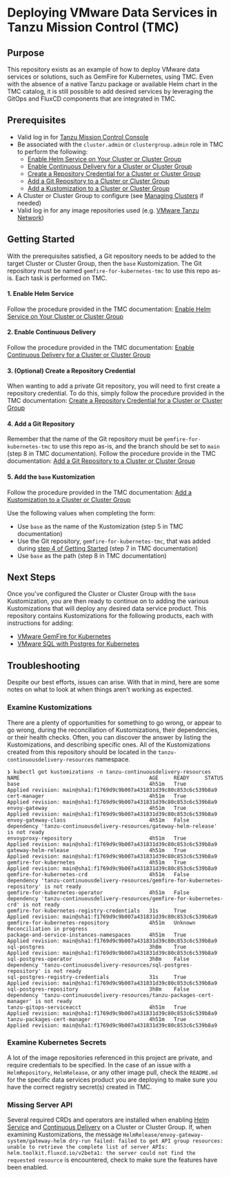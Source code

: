 # Deploying VMware Data Services in Tanzu Mission Control (TMC)

## Purpose
This repository exists as an example of how to deploy VMware data services or solutions, such as GemFire for Kubernetes, using TMC. Even with the absence of a native Tanzu package or available Helm chart in the TMC catalog, it is still possible to add desired services by leveraging the GitOps and FluxCD components that are integrated in TMC.

## Prerequisites
* Valid log in for [Tanzu Mission Control Console](https://docs.vmware.com/en/VMware-Tanzu-Mission-Control/services/tanzumc-using/GUID-855A8998-E19A-46AC-A833-12C347486EF7.html)
* Be associated with the `cluster.admin` or `clustergroup.admin` role in TMC to perform the following:
    * [Enable Helm Service on Your Cluster or Cluster Group](https://docs.vmware.com/en/VMware-Tanzu-Mission-Control/services/tanzumc-using/GUID-0927CDC8-A5C1-4FAE-9A7C-8A5D62FDF8D8.html)
    * [Enable Continuous Delivery for a Cluster or Cluster Group](https://docs.vmware.com/en/VMware-Tanzu-Mission-Control/services/tanzumc-using/GUID-AB0A6CCE-1CA4-4BDC-B22E-BFE2E2BD8D7F.html)
    * [Create a Repository Credential for a Cluster or Cluster Group](https://docs.vmware.com/en/VMware-Tanzu-Mission-Control/services/tanzumc-using/GUID-657661A2-B26E-412A-9A46-7467A44A075A.html)
    * [Add a Git Repository to a Cluster or Cluster Group](https://docs.vmware.com/en/VMware-Tanzu-Mission-Control/services/tanzumc-using/GUID-26C2D2F3-0E5C-4E56-B875-B7FB003267E4.html)
    * [Add a Kustomization to a Cluster or Cluster Group](https://docs.vmware.com/en/VMware-Tanzu-Mission-Control/services/tanzumc-using/GUID-99916A6D-5DAF-4A26-88C7-28662F847F2F.html)
* A Cluster or Cluster Group to configure (see [Managing Clusters](https://docs.vmware.com/en/VMware-Tanzu-Mission-Control/services/tanzumc-using/GUID-D8623CB6-D821-4837-A73A-6163BC4132A4.html) if needed)
* Valid log in for any image repositories used (e.g. [VMware Tanzu Network](https://network.tanzu.vmware.com/))

## Getting Started
With the prerequisites satisfied, a Git repository needs to be added to the target Cluster or Cluster Group, then the `base` Kustomization. The Git repository must be named `gemfire-for-kubernetes-tmc` to use this repo as-is. Each task is performed on TMC.

#### 1. Enable Helm Service
Follow the procedure provided in the TMC documentation: [Enable Helm Service on Your Cluster or Cluster Group](https://docs.vmware.com/en/VMware-Tanzu-Mission-Control/services/tanzumc-using/GUID-0927CDC8-A5C1-4FAE-9A7C-8A5D62FDF8D8.html)

#### 2. Enable Continuous Delivery
Follow the procedure provided in the TMC documentation: [Enable Continuous Delivery for a Cluster or Cluster Group](https://docs.vmware.com/en/VMware-Tanzu-Mission-Control/services/tanzumc-using/GUID-AB0A6CCE-1CA4-4BDC-B22E-BFE2E2BD8D7F.html)

#### 3. (Optional) Create a Repository Credential
When wanting to add a private Git repository, you will need to first create a repository credential. To do this, simply follow the procedure provided in the TMC documentation: [Create a Repository Credential for a Cluster or Cluster Group](https://docs.vmware.com/en/VMware-Tanzu-Mission-Control/services/tanzumc-using/GUID-657661A2-B26E-412A-9A46-7467A44A075A.html)

#### 4. Add a Git Repository
Remember that the name of the Git repository must be `gemfire-for-kubernetes-tmc` to use this repo as-is, and the branch should be set to `main` (step 8 in TMC documentation). Follow the procedure provide in the TMC documentation: [Add a Git Repository to a Cluster or Cluster Group](https://docs.vmware.com/en/VMware-Tanzu-Mission-Control/services/tanzumc-using/GUID-26C2D2F3-0E5C-4E56-B875-B7FB003267E4.html)

#### 5. Add the `base` Kustomization
Follow the procedure provided in the TMC documentation: [Add a Kustomization to a Cluster or Cluster Group
](https://docs.vmware.com/en/VMware-Tanzu-Mission-Control/services/tanzumc-using/GUID-99916A6D-5DAF-4A26-88C7-28662F847F2F.html)

Use the following values when completing the form:
* Use `base` as the name of the Kustomization (step 5 in TMC documentation)
* Use the Git repository, `gemfire-for-kubernetes-tmc`, that was added during [step 4 of Getting Started](#4-add-a-git-repository) (step 7 in TMC documentation)
* Use `base` as the path (step 8 in TMC documentation)


## Next Steps
Once you've configured the Cluster or Cluster Group with the `base` Kustomization, you are then ready to continue on to adding the various Kustomizations that will deploy any desired data service product. This repository contains Kustomizations for the following products, each with instructions for adding:

* [VMware GemFire for Kubernetes](gemfire-for-kubernetes/README.md)
* [VMware SQL with Postgres for Kubernetes](sql-postgres/README.md)

## Troubleshooting
Despite our best efforts, issues can arise. With that in mind, here are some notes on what to look at when things aren't working as expected.

### Examine Kustomizations
There are a plenty of opportunities for something to go wrong, or appear to go wrong, during the reconciliation of Kustomizations, their dependencies, or their health checks. Often, you can discover the answer by listing the Kustomizations, and describing specific ones. All of the Kustomizations created from this repository should be located in the `tanzu-continuousdelivery-resources` namespace.

```
❯ kubectl get kustomizations -n tanzu-continuousdelivery-resources
NAME                                          AGE     READY     STATUS
base                                          4h51m   True      Applied revision: main@sha1:f1769d9c9b007a431831d39c80c853c6c539b8a9
cert-manager                                  4h51m   True      Applied revision: main@sha1:f1769d9c9b007a431831d39c80c853c6c539b8a9
envoy-gateway                                 4h51m   True      Applied revision: main@sha1:f1769d9c9b007a431831d39c80c853c6c539b8a9
envoy-gateway-class                           4h51m   False     dependency 'tanzu-continuousdelivery-resources/gateway-helm-release' is not ready
envoyproxy-repository                         4h51m   True      Applied revision: main@sha1:f1769d9c9b007a431831d39c80c853c6c539b8a9
gateway-helm-release                          4h51m   True      Applied revision: main@sha1:f1769d9c9b007a431831d39c80c853c6c539b8a9
gemfire-for-kubernetes                        4h51m   True      Applied revision: main@sha1:f1769d9c9b007a431831d39c80c853c6c539b8a9
gemfire-for-kubernetes-crd                    4h51m   False     dependency 'tanzu-continuousdelivery-resources/gemfire-for-kubernetes-repository' is not ready
gemfire-for-kubernetes-operator               4h51m   False     dependency 'tanzu-continuousdelivery-resources/gemfire-for-kubernetes-crd' is not ready
gemfire-for-kubernetes-registry-credentials   31s     True      Applied revision: main@sha1:f1769d9c9b007a431831d39c80c853c6c539b8a9
gemfire-for-kubernetes-repository             4h51m   Unknown   Reconciliation in progress
package-and-service-instances-namespaces      4h51m   True      Applied revision: main@sha1:f1769d9c9b007a431831d39c80c853c6c539b8a9
sql-postgres                                  3h8m    True      Applied revision: main@sha1:f1769d9c9b007a431831d39c80c853c6c539b8a9
sql-postgres-operator                         3h8m    False     dependency 'tanzu-continuousdelivery-resources/sql-postgres-repository' is not ready
sql-postgres-registry-credentials             31s     True      Applied revision: main@sha1:f1769d9c9b007a431831d39c80c853c6c539b8a9
sql-postgres-repository                       3h8m    False     dependency 'tanzu-continuousdelivery-resources/tanzu-packages-cert-manager' is not ready
tanzu-gitops-serviceacct                      4h51m   True      Applied revision: main@sha1:f1769d9c9b007a431831d39c80c853c6c539b8a9
tanzu-packages-cert-manager                   4h51m   True      Applied revision: main@sha1:f1769d9c9b007a431831d39c80c853c6c539b8a9
```

### Examine Kubernetes Secrets
A lot of the image repositories referenced in this project are private, and require credentials to be specified. In the case of an issue with a `HelmRepository`, `HelmRelease`, or any other image pull, check the `README.md` for the specific data services product you are deploying to make sure you have the correct registry secret(s) created in TMC.

### Missing Server API
Several required CRDs and operators are installed when enabling [Helm Service](#1-enable-helm-service) and [Continuous Delivery](#2-enable-continuous-delivery) on a Cluster or Cluster Group. If, when examining Kustomizations, the message `HelmRelease/envoy-gateway-system/gateway-helm dry-run failed: failed to get API group resources: unable to retrieve the complete list of server APIs: helm.toolkit.fluxcd.io/v2beta1: the server could not find the requested resource` is encountered, check to make sure the features have been enabled.
